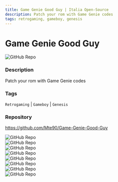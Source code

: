 ```yaml
---
title: Game Genie Good Guy | Italia Open-Source
description: Patch your rom with Game Genie codes
tags: retrogaming, gameboy, genesis
---
```

        

# Game Genie Good Guy

![GitHub Repo](https://img.shields.io/static/v1?label=category&message=opensource&color=green)

### Description

Patch your rom with Game Genie codes

### Tags

`Retrogaming` | `Gameboy` | `Genesis`

### Repository

https://github.com/Mte90/Game-Genie-Good-Guy

![GitHub Repo](https://img.shields.io/github/stars/Mte90/Game-Genie-Good-Guy?style=social)<br />![GitHub Repo](https://img.shields.io/github/forks/Mte90/Game-Genie-Good-Guy?style=social)<br />![GitHub Repo](https://img.shields.io/github/v/tag/Mte90/Game-Genie-Good-Guy?style=social)<br />![GitHub Repo](https://img.shields.io/github/contributors/Mte90/Game-Genie-Good-Guy)<br />![GitHub Repo](https://img.shields.io/github/issues-pr/Mte90/Game-Genie-Good-Guy)<br />![GitHub Repo](https://img.shields.io/github/issues/Mte90/Game-Genie-Good-Guy)<br />![GitHub Repo](https://img.shields.io/github/license/Mte90/Game-Genie-Good-Guy)<br />![GitHub Repo](https://img.shields.io/github/last-commit/Mte90/Game-Genie-Good-Guy)<br />